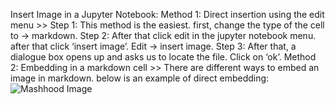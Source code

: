 Insert Image in a Jupyter Notebook:
Method 1: Direct insertion using the edit menu >>
Step 1:  This method is the easiest. first, change the type of the cell to  -> markdown.
Step 2: After that click edit in the jupyter notebook menu. after that click ‘insert image’. Edit -> insert image.
Step 3: After that, a dialogue box opens up and asks us to locate the file. Click on ‘ok’.
Method 2: Embedding in a markdown cell >>
There are different ways to embed an image in markdown.  below is an example of direct embedding:
![Mashhood Image](MashhoodImage.jpeg)
